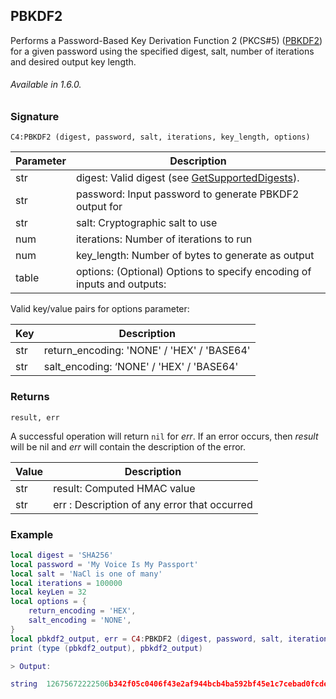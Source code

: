 ## PBKDF2

Performs a Password-Based Key Derivation Function 2 (PKCS#5) ([PBKDF2][1]) for a given password using the specified digest, salt, number of iterations and desired output key length.

###### Available in 1.6.0.


### Signature

`C4:PBKDF2 (digest, password, salt, iterations, key_length, options)`


| Parameter | Description |
| --- | --- |
| str | digest: Valid digest (see [GetSupportedDigests][2]). |
| str | password: Input password to generate PBKDF2 output for |
| str | salt: Cryptographic salt to use |
| num | iterations: Number of iterations to run |
| num | key\_length:  Number of bytes to generate as output |
| table |options: (Optional) Options to specify encoding of inputs and outputs: |

Valid key/value pairs for options parameter:

|Key | Description |
| --- | --- |
| str | return\_encoding: 'NONE' / 'HEX' / 'BASE64' |
| str | salt\_encoding: ‘NONE' / 'HEX' / 'BASE64' |


### Returns

`result, err`

A successful operation will return `nil` for *err*.  If an error occurs, then *result* will be nil and *err* will contain the description of the error.

|Value | Description |
| --- | --- |
| str | result: Computed HMAC value |
| str | err : Description of any error that occurred |


### Example

```lua
local digest = 'SHA256'
local password = 'My Voice Is My Passport'
local salt = 'NaCl is one of many'
local iterations = 100000
local keyLen = 32
local options = {
	return_encoding = 'HEX',
	salt_encoding = 'NONE',
}
local pbkdf2_output, err = C4:PBKDF2 (digest, password, salt, iterations, keyLen, options)
print (type (pbkdf2_output), pbkdf2_output)

> Output:

string	12675672222506b342f05c0406f43e2af944bcb4ba592bf45e1c7cebad0fcdee
```

[1]:	https://en.wikipedia.org/wiki/PBKDF2
[2]:	#getsupporteddigests